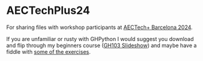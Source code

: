 # AECTechPlus24
For sharing files with workshop participants at [AECTech+ Barcelona 2024](https://www.aectech.us/aectech-barcelona).

If you are unfamiliar or rusty with GHPython I would suggest you download and flip through my beginners course ([GH103 Slideshow](https://andersholdendeleuran.com/211103_Grasshopper103_CPH_Redacted.pdf)) and maybe have a fiddle with [some of the exercises](https://github.com/AndersDeleuran/AECTechPlus24/tree/main/GH103_Exercises).
